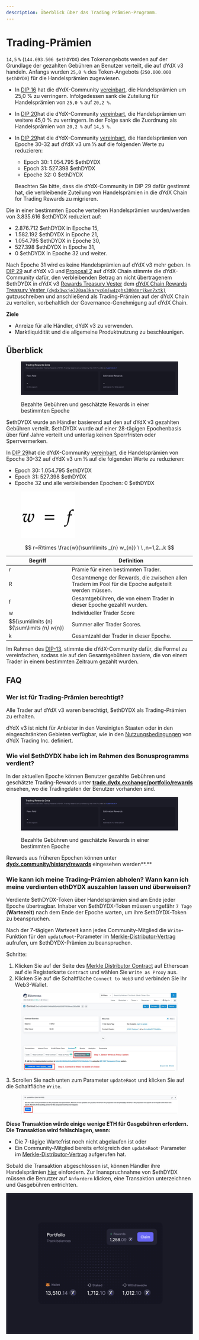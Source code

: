 ```yaml
---
description: Überblick über das Trading Prämien-Programm.
---
```


# Trading-Prämien

`14,5` **`%`** (`144.693.506 $ethDYDX`) des Tokenangebots werden auf der Grundlage der gezahlten Gebühren an Benutzer verteilt, die auf dYdX v3 handeln. Anfangs wurden `25,0 %` des Token-Angebots (`250.000.000 $ethDYDX`) für die Handelsprämien zugewiesen.

* In [DIP 16](https://github.com/dydxfoundation/dip/blob/master/content/dips/DIP-16.md) hat die dYdX-Community [vereinbart](https://dydx.community/dashboard/proposal/8), die Handelsprämien um 25,0 % zu verringern. Infolgedessen sank die Zuteilung für Handelsprämien von `25,0 %` auf `20,2 %`.
* In [DIP 20](https://dydx.community/dashboard/proposal/11)hat die dYdX-Community [vereinbart](https://dydx.community/dashboard/proposal/11), die Handelsprämien um weitere 45,0 % zu verringern. In der Folge sank die Zuordnung als Handelsprämien von `20,2 %` auf `14,5 %`.
*   In [DIP 29](https://dydx.community/dashboard/proposal/16)hat die dYdX-Community [vereinbart](https://dydx.community/dashboard/proposal/16), die Handelsprämien von Epoche 30-32 auf dYdX v3 um ⅓ auf die folgenden Werte zu reduzieren:

    * Epoch 30: 1.054.795 $ethDYDX
    * Epoch 31: 527.398 $ethDYDX
    * Epoche 32: 0 $ethDYDX

    Beachten Sie bitte, dass die dYdX-Community in DIP 29 dafür gestimmt hat, die verbleibende Zuteilung von Handelsprämien in die dYdX Chain for Trading Rewards zu migrieren.

Die in einer bestimmten Epoche verteilten Handelsprämien wurden/werden von 3.835.616 $ethDYDX reduziert auf:

* 2.876.712 $ethDYDX in Epoche 15,
* 1.582.192 $ethDYDX in Epoche 21,
* 1.054.795 $ethDYDX in Epoche 30,
* 527.398 $ethDYDX in Epoche 31,
* 0 $ethDYDX in Epoche 32 und weiter.

Nach Epoche 31 wird es keine Handelsprämien auf dYdX v3 mehr geben. In [DIP 29](https://dydx.community/dashboard/proposal/16) auf dYdX v3 und [Proposal 2](https://www.mintscan.io/dydx/proposals/2) auf dYdX Chain stimmte die dYdX-Community dafür, den verbleibenden Betrag an nicht übertragenem $ethDYDX in dYdX v3 [Rewards Treasury Vester](https://etherscan.io/address/0xb9431e19b29b952d9358025f680077c3fd37292f) dem [dYdX Chain Rewards Treasury Vester `(dydx1wxje320an3karyc6mjw4zghs300dmrjkwn7xtk)`](https://www.mintscan.io/dydx/address/dydx1wxje320an3karyc6mjw4zghs300dmrjkwn7xtk) gutzuschreiben und anschließend als Trading-Prämien auf der dYdX Chain zu verteilen, vorbehaltlich der Governance-Genehmigung auf dYdX Chain.

**Ziele**

* Anreize für alle Händler, dYdX v3 zu verwenden.
* Marktliquidität und die allgemeine Produktnutzung zu beschleunigen.

## **Überblick**

<figure><img src="../.gitbook/assets/1-fees-paid-estimated-rewards.png" alt=""><figcaption><p>Bezahlte Gebühren und geschätzte Rewards in einer bestimmten Epoche</p></figcaption></figure>

$ethDYDX wurde an Händler basierend auf den auf dYdX v3 gezahlten Gebühren verteilt. $ethDYDX wurde auf einer 28-tägigen Epochenbasis über fünf Jahre verteilt und unterlag keinen Sperrfristen oder Sperrvermerken.

In [DIP 29](https://dydx.community/dashboard/proposal/16)hat die dYdX-Community [vereinbart](https://dydx.community/dashboard/proposal/16), die Handelsprämien von Epoche 30-32 auf dYdX v3 um ⅓ auf die folgenden Werte zu reduzieren:

* Epoch 30: 1.054.795 $ethDYDX
* Epoch 31: 527.398 $ethDYDX
* Epoche 32 und alle verbleibenden Epochen: 0 $ethDYDX



<figure><img src="../.gitbook/assets/1-trading-rewards-formula-new.png" alt=""><figcaption></figcaption></figure>

$$ r=R\times \frac{w}{\sum\limits _{n} w_{n}} \ \ ,n=1,2...k $$

| Begriff | Definition |
| ---------------------------- | ----------------------------------------------------------------------- |
| r | Prämie für einen bestimmten Trader. |
| R | Gesamtmenge der Rewards, die zwischen allen Tradern im Pool für die Epoche aufgeteilt werden müssen. |
| f | Gesamtgebühren, die von einem Trader in dieser Epoche gezahlt wurden. |
| w | Individueller Trader Score |
| $${\sum\limits {n} ${\sum\limits _{n} w_{n}} | Summer aller Trader Scores. |
| k | Gesamtzahl der Trader in dieser Epoche. |

Im Rahmen des [DIP-13](https://github.com/dydxfoundation/dip/blob/master/content/dips/DIP-13.md), stimmte die dYdX-Community dafür, die Formel zu vereinfachen, sodass sie auf den Gesamtgebühren basiere, die von einem Trader in einem bestimmten Zeitraum gezahlt wurden.

## FAQ

### Wer ist für Trading-Prämien berechtigt?

Alle Trader auf dYdX v3 waren berechtigt, $ethDYDX als Trading-Prämien zu erhalten.

dYdX v3 ist nicht für Anbieter in den Vereinigten Staaten oder in den eingeschränkten Gebieten verfügbar, wie in den [Nutzungsbedingungen](https://dydx.exchange/terms) von dYdX Trading Inc. definiert.

### Wie viel $ethDYDX habe ich im Rahmen des Bonusprogramms verdient?

In der aktuellen Epoche können Benutzer gezahlte Gebühren und geschätzte Trading-Rewards unter [**trade.dydx.exchange/portfolio/rewards**](https://trade.dydx.exchange/portfolio/rewards) einsehen, wo die Tradingdaten der Benutzer vorhanden sind.

<figure><img src="../.gitbook/assets/1-fees-paid-estimated-rewards.png" alt=""><figcaption><p>Bezahlte Gebühren und geschätzte Rewards in einer bestimmten Epoche</p></figcaption></figure>

Rewards aus früheren Epochen können unter [**dydx.community/history/rewards**](https://dydx.community/history/rewards) eingesehen werden**.**

### Wie kann ich meine Trading-Prämien abholen? Wann kann ich meine verdienten ethDYDX auszahlen lassen und überweisen?

Verdiente $ethDYDX-Token über Handelsprämien sind am Ende jeder Epoche übertragbar. Inhaber von $ethDYDX-Token müssen ungefähr `7 Tage` (**Wartezeit**) nach dem Ende der Epoche warten, um ihre $ethDYDX-Token zu beanspruchen.

Nach der 7-tägigen Wartezeit kann jedes Community-Mitglied die `Write`-Funktion für den `updateRoot`-Parameter im [Merkle-Distributor-Vertrag](https://etherscan.io/address/0x01d3348601968ab85b4bb028979006eac235a588#writeProxyContract) aufrufen, um $ethDYDX-Prämien zu beanspruchen.

Schritte:

1. Klicken Sie auf der Seite des [Merkle Distributor Contract](https://etherscan.io/address/0x01d3348601968ab85b4bb028979006eac235a588#writeProxyContract) auf Etherscan auf die Registerkarte `Contract` und wählen Sie `Write as Proxy` aus.
2. Klicken Sie auf die Schaltfläche `Connect to Web3` und verbinden Sie Ihr Web3-Wallet.

<figure><img src="../.gitbook/assets/merkle-distributor-contract.jpeg" alt=""><figcaption></figcaption></figure>

3\. Scrollen Sie nach unten zum Parameter `updateRoot` und klicken Sie auf die Schaltfläche `Write`.

<figure><img src="../.gitbook/assets/updateRoot-claiming.jpeg" alt=""><figcaption></figcaption></figure>

**Diese Transaktion würde einige wenige ETH für Gasgebühren erfordern. Die Transaktion wird fehlschlagen, wenn:**

* Die 7-tägige Wartefrist noch nicht abgelaufen ist oder
* Ein Community-Mitglied bereits erfolgreich den `updateRoot`-Parameter im [Merkle-Distributor-Vertrag](https://etherscan.io/address/0x01d3348601968ab85b4bb028979006eac235a588#writeProxyContract) aufgerufen hat.

Sobald die Transaktion abgeschlossen ist, können Händler ihre Handelsprämien [hier](https://dydx.community/dashboard) einfordern. Zur Inanspruchnahme von $ethDYDX müssen die Benutzer auf `Anfordern` klicken, eine Transaktion unterzeichnen und Gasgebühren entrichten.

![Portfolio-Übersicht der Rewards](../.gitbook/assets/1-portfolio-overview-rewards.png)
